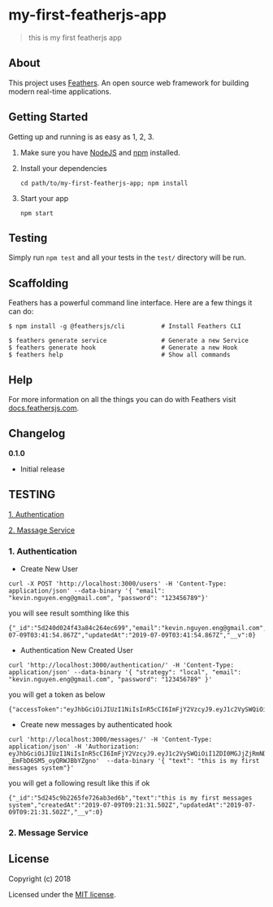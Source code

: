 # my-first-featherjs-app

> this is my first featherjs app

## About

This project uses [Feathers](http://feathersjs.com). An open source web framework for building modern real-time applications.

## Getting Started

Getting up and running is as easy as 1, 2, 3.

1. Make sure you have [NodeJS](https://nodejs.org/) and [npm](https://www.npmjs.com/) installed.
2. Install your dependencies

    ```
    cd path/to/my-first-featherjs-app; npm install
    ```

3. Start your app

    ```
    npm start
    ```

## Testing

Simply run `npm test` and all your tests in the `test/` directory will be run.

## Scaffolding

Feathers has a powerful command line interface. Here are a few things it can do:

```
$ npm install -g @feathersjs/cli          # Install Feathers CLI

$ feathers generate service               # Generate a new Service
$ feathers generate hook                  # Generate a new Hook
$ feathers help                           # Show all commands
```

## Help

For more information on all the things you can do with Feathers visit [docs.feathersjs.com](http://docs.feathersjs.com).

## Changelog

__0.1.0__

- Initial release

## TESTING
 [1. Authentication](#1._Authentication)

 [2. Massage Service](#2._Massage_Service)

### 1. Authentication
 - Create New User
 ```
 curl -X POST 'http://localhost:3000/users' -H 'Content-Type: application/json' --data-binary '{ "email": "kevin.nguyen.eng@gmail.com", "password": "123456789"}'
 ```
 you will see result somthing like this
 ```
 {"_id":"5d240d024f43a84c264ec699","email":"kevin.nguyen.eng@gmail.com","createdAt":"2019-07-09T03:41:54.867Z","updatedAt":"2019-07-09T03:41:54.867Z","__v":0}
 ```
 - Authentication New Created User
 ```
 curl 'http://localhost:3000/authentication/' -H 'Content-Type: application/json' --data-binary '{ "strategy": "local", "email": "kevin.nguyen.eng@gmail.com", "password": "123456789" }'
 ```
 you will get a token as below
 ```
 {"accessToken":"eyJhbGciOiJIUzI1NiIsInR5cCI6ImFjY2VzcyJ9.eyJ1c2VySWQiOiI1ZDI0MGQwMjRmNDNhODRjMjY0ZWM2OTkiLCJpYXQiOjE1NjI2NDM4MDYsImV4cCI6MTU2MjczMDIwNiwiYXVkIjoiaHR0cHM6Ly95b3VyZG9tYWluLmNvbSIsImlzcyI6ImZlYXRoZXJzIiwic3ViIjoiYW5vbnltb3VzIiwianRpIjoiMzU2NjFkNGUtN2IwMS00MWNjLTk3NTktYWI3NmYyNzM1MTRjIn0.fg3rHwiT_xUTtiQsSQvJdIgXv9vdIoMuqg7YEjOhztE"}
 ```
 - Create new messages by authenticated hook 
 ```
 curl 'http://localhost:3000/messages/' -H 'Content-Type: application/json' -H 'Authorization: eyJhbGciOiJIUzI1NiIsInR5cCI6ImFjY2VzcyJ9.eyJ1c2VySWQiOiI1ZDI0MGJjZjRmNDNhODRjMjY0ZWM2OTgiLCJpYXQiOjE1NjI2NjQwNDcsImV4cCI6MTU2Mjc1MDQ0NywiYXVkIjoiaHR0cHM6Ly95b3VyZG9tYWluLmNvbSIsImlzcyI6ImZlYXRoZXJzIiwic3ViIjoiYW5vbnltb3VzIiwianRpIjoiMThlYThjNmEtOWFlYS00NTVkLThhYzUtZTM1M2UzY2U0NGEzIn0.7bhlL8WiDZ4FGBcQaL-_EmFbD6SM5_oyQRWJBbYZgno'  --data-binary '{ "text": "this is my first messages system"}'
 ```
 you will get a following result like this if ok
 ```
 {"_id":"5d245c9b2265fe726ab3ed6b","text":"this is my first messages system","createdAt":"2019-07-09T09:21:31.502Z","updatedAt":"2019-07-09T09:21:31.502Z","__v":0}
 ```
### 2. Message Service


## License

Copyright (c) 2018

Licensed under the [MIT license](LICENSE).
